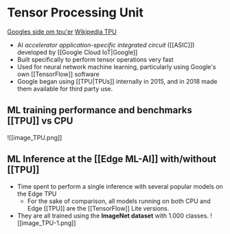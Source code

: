 # Tensor Processing Unit
[Googles side om tpu'er](https://cloud.google.com/tpu?hl=en)
[Wikipedia TPU](https://en.wikipedia.org/wiki/Tensor_Processing_Unit)

- AI _accelerator application-specific integrated circuit_ ([[ASIC]]) developed by [[Google Cloud IoT|Google]]
- Built specifically to perform tensor operations very fast
- Used for neural network machine learning, particularly using Google's own [[TensorFlow]] software
- Google began using [[TPU|TPUs]] internally in 2015, and in 2018 made them available for third party use.

## ML training performance and benchmarks **[[TPU]] vs CPU** 
![[image_TPU.png]]

## ML Inference at the [[Edge ML-AI]] with/without [[TPU]]
- Time spent to perform a single inference with several popular models on the Edge TPU
	- For the sake of comparison, all models running on both CPU and Edge [[TPU]] are the  [[TensorFlow]] Lite versions.
- They are all trained using the **ImageNet dataset** with 1.000 classes.
![[image_TPU-1.png]]

